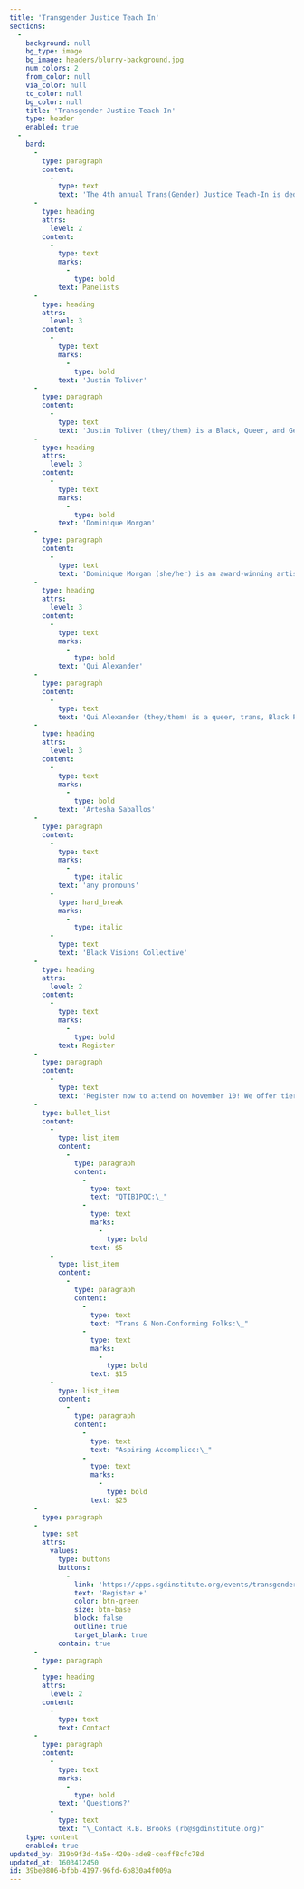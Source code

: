 ```yaml
---
title: 'Transgender Justice Teach In'
sections:
  -
    background: null
    bg_type: image
    bg_image: headers/blurry-background.jpg
    num_colors: 2
    from_color: null
    via_color: null
    to_color: null
    bg_color: null
    title: 'Transgender Justice Teach In'
    type: header
    enabled: true
  -
    bard:
      -
        type: paragraph
        content:
          -
            type: text
            text: 'The 4th annual Trans(Gender) Justice Teach-In is dedicated to centering trans, nonbinary, and intersex knowledge, experiences, and liberation.'
      -
        type: heading
        attrs:
          level: 2
        content:
          -
            type: text
            marks:
              -
                type: bold
            text: Panelists
      -
        type: heading
        attrs:
          level: 3
        content:
          -
            type: text
            marks:
              -
                type: bold
            text: 'Justin Toliver'
      -
        type: paragraph
        content:
          -
            type: text
            text: 'Justin Toliver (they/them) is a Black, Queer, and Gender Non-Conforming facilitator, trainer, and educator currently serving as the Assistant Director of the Gender and Sexuality Center for Queer and Trans Life at the University Minnesota - Twin Cities. Justin completed their Bachelors of Science from Central Michigan University and received their Masters of Arts in Student Affairs Administration in Higher Education from Ball State University. Justin is also a community organizer, abolitionist, and creative based in Minneapolis, Minnesota. Justin deeply believes in the power of community and approaches all aspects of their work from a human centered, imagination driven, and Black Queer Feminist lens.'
      -
        type: heading
        attrs:
          level: 3
        content:
          -
            type: text
            marks:
              -
                type: bold
            text: 'Dominique Morgan'
      -
        type: paragraph
        content:
          -
            type: text
            text: 'Dominique Morgan (she/her) is an award-winning artist, activist, and TEDx speaker. As the Executive Director of Black and Pink, the largest prison abolitionist organization in the United States. She works daily to dismantle the systems that perpetuate violence on LGBTQ/GNC people and individuals living with HIV/AIDS. Partnering her lived experience of being impacted by mass incarceration (including 18 months in solitary confinement), with a decade of change-making artistry, advocacy, and background in public health, she continues to work in spaces of sex education, radical self-care, and transformative youth development with intentions of dismantling the prison industrial complex and its impact on our communities. Ms. Morgan is a 2020 Ten Outstanding Young Americans Award recipient, NAACP Freedom Fighter Award recipient, and 2020 JM Kaplan Innovation Prize recipient. She is currently completing her capstone project for studies in the Georgetown University - System Involved LGBTQ Youth Scholar Program.'
      -
        type: heading
        attrs:
          level: 3
        content:
          -
            type: text
            marks:
              -
                type: bold
            text: 'Qui Alexander'
      -
        type: paragraph
        content:
          -
            type: text
            text: 'Qui Alexander (they/them) is a queer, trans, Black Puerto Rican scholar, educator, organizer, and consultant based in Minneapolis. They are currently a PhD candidate in Education, Curriculum and Instruction with a focus on Culture and Teaching at the University of Minnesota. Their work and scholarship centers queer Black feminist thought, transformative justice, abolition and healing justice. Believing the personal is political, their work strives to focus on personal liberation and healing to make movement work more sustainable.'
      -
        type: heading
        attrs:
          level: 3
        content:
          -
            type: text
            marks:
              -
                type: bold
            text: 'Artesha Saballos'
      -
        type: paragraph
        content:
          -
            type: text
            marks:
              -
                type: italic
            text: 'any pronouns'
          -
            type: hard_break
            marks:
              -
                type: italic
          -
            type: text
            text: 'Black Visions Collective'
      -
        type: heading
        attrs:
          level: 2
        content:
          -
            type: text
            marks:
              -
                type: bold
            text: Register
      -
        type: paragraph
        content:
          -
            type: text
            text: 'Register now to attend on November 10! We offer tiered registration costs:'
      -
        type: bullet_list
        content:
          -
            type: list_item
            content:
              -
                type: paragraph
                content:
                  -
                    type: text
                    text: "QTIBIPOC:\_"
                  -
                    type: text
                    marks:
                      -
                        type: bold
                    text: $5
          -
            type: list_item
            content:
              -
                type: paragraph
                content:
                  -
                    type: text
                    text: "Trans & Non-Conforming Folks:\_"
                  -
                    type: text
                    marks:
                      -
                        type: bold
                    text: $15
          -
            type: list_item
            content:
              -
                type: paragraph
                content:
                  -
                    type: text
                    text: "Aspiring Accomplice:\_"
                  -
                    type: text
                    marks:
                      -
                        type: bold
                    text: $25
      -
        type: paragraph
      -
        type: set
        attrs:
          values:
            type: buttons
            buttons:
              -
                link: 'https://apps.sgdinstitute.org/events/transgender-justice-teach-in'
                text: 'Register +'
                color: btn-green
                size: btn-base
                block: false
                outline: true
                target_blank: true
            contain: true
      -
        type: paragraph
      -
        type: heading
        attrs:
          level: 2
        content:
          -
            type: text
            text: Contact
      -
        type: paragraph
        content:
          -
            type: text
            marks:
              -
                type: bold
            text: 'Questions?'
          -
            type: text
            text: "\_Contact R.B. Brooks (rb@sgdinstitute.org)"
    type: content
    enabled: true
updated_by: 319b9f3d-4a5e-420e-ade8-ceaff8cfc78d
updated_at: 1603412450
id: 39be0806-bfbb-4197-96fd-6b830a4f009a
---
```

